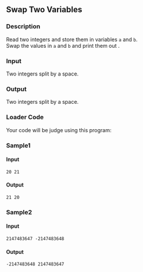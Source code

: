 Swap Two Variables
------------------

### Description

<div>

Read two integers and store them in variables `a` and `b`.\
Swap the values in `a` and `b` and print them out .

</div>

### Input

Two integers split by a space.

### Output

Two integers split by a space.

### Loader Code

<div>

Your code will be judge using this program:

</div>

<div>

### Sample1

#### Input

    20 21

#### Output

    21 20

</div>

<div>

### Sample2

#### Input

    2147483647 -2147483648

#### Output

    -2147483648 2147483647

</div>
